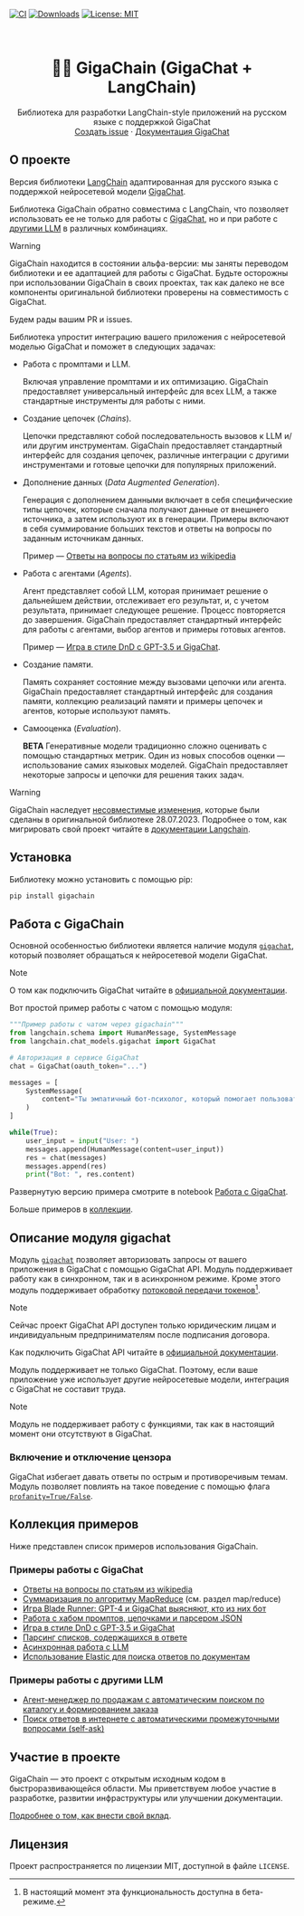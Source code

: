 [![CI](https://github.com/ai-forever/gigachain/actions/workflows/langchain_ci.yml/badge.svg)](https://github.com/ai-forever/gigachain/actions/workflows/langchain_ci.yml)
[![Downloads](https://static.pepy.tech/badge/gigachain/month)](https://pepy.tech/project/gigachain)
[![License: MIT](https://img.shields.io/badge/License-MIT-yellow.svg)](https://opensource.org/licenses/MIT)

<br />
<div align="center">

  <h1 align="center">🦜️🔗 GigaChain (GigaChat + LangChain)</h1>

  <p align="center">
    Библиотека для разработки LangChain-style приложений на русском языке с поддержкой GigaChat
    <br />
    <a href="https://github.com/ai-forever/gigachain/issues">Создать issue</a>
    ·
    <a href="https://developers.sber.ru/docs/ru/gigachat/overview">Документация GigaChat</a>
  </p>
</div>


## О проекте

Версия библиотеки [LangChain](https://github.com/langchain-ai/langchain) адаптированная для русского языка с поддержкой нейросетевой модели [GigaChat](https://developers.sber.ru/portal/products/gigachat).

Библиотека GigaChain обратно совместима с LangChain, что позволяет использовать ее не только для работы с [GigaChat](#примеры-работы-с-gigachat), но и при работе с [другими LLM](#примеры-работы-с-другими-llm) в различных комбинациях.

> [!WARNING]
> GigaChain находится в состоянии альфа-версии: мы заняты переводом библиотеки и ее адаптацией для работы с GigaChat. Будьте осторожны при использовании GigaChain в своих проектах, так как далеко не все компоненты оригинальной библиотеки проверены на совместимость с GigaChat.
> 
> Будем рады вашим PR и issues.

Библиотека упростит интеграцию вашего приложения с нейросетевой моделью GigaChat и поможет в следующих задачах:

- Работа с промптами и LLM.

  Включая управление промптами и их оптимизацию. GigaChain предоставляет универсальный интерфейс для всех LLM, а также стандартные инструменты для работы с ними.

- Создание цепочек (*Chains*).

  Цепочки представляют собой последовательность вызовов к LLM и/или другим инструментам. GigaChain предоставляет стандартный интерфейс для создания цепочек, различные интеграции с другими инструментами и готовые цепочки для популярных приложений.

- Дополнение данных (*Data Augmented Generation*).

  Генерация с дополнением данными включает в себя специфические типы цепочек, которые сначала получают данные от внешнего источника, а затем используют их в генерации. Примеры включают в себя суммирование больших текстов и ответы на вопросы по заданным источникам данных.

  Пример — [Ответы на вопросы по статьям из wikipedia](https://github.com/ai-forever/gigachain/blob/master/docs/extras/integrations/retrievers/wikipedia.ipynb)

- Работа с агентами (*Agents*).

  Агент представляет собой LLM, которая принимает решение о дальнейшем действии, отслеживает его результат, и, с учетом результата, принимает следующее решение. Процесс повторяется до завершения. GigaChain предоставляет стандартный интерфейс для работы с агентами, выбор агентов и примеры готовых агентов.

  Пример — [Игра в стиле DnD с GPT-3.5 и GigaChat](docs/extras/use_cases/agent_simulations/multi_llm_thre_player_dnd.ipynb).

- Создание памяти.

  Память сохраняет состояние между вызовами цепочки или агента. GigaChain предоставляет стандартный интерфейс для создания памяти, коллекцию реализаций памяти и примеры цепочек и агентов, которые используют память.

- Самооценка (*Evaluation*).

  **BETA** Генеративные модели традиционно сложно оценивать с помощью стандартных метрик. Один из новых способов оценки — использование самих языковых моделей. GigaChain предоставляет некоторые запросы и цепочки для решения таких задач.

> [!WARNING]
> GigaChain наследует [несовместимые изменения](https://github.com/langchain-ai/langchain#breaking-changes-for-select-chains-sqldatabase-on-72823), которые были сделаны в оригинальной библиотеке 28.07.2023. Подробнее о том, как мигрировать свой проект читайте в [документации Langchain](https://github.com/langchain-ai/langchain/blob/master/MIGRATE.md).


## Установка

Библиотеку можно установить с помощью pip:

```sh
pip install gigachain
```

## Работа с GigaChain

Основной особенностью библиотеки является наличие модуля [`gigachat`](#описание-объекта-gigachain), который позволяет обращаться к нейросетевой модели GigaChat.

> [!NOTE]
> О том как подключить GigaChat читайте в [официальной документации](https://developers.sber.ru/docs/ru/gigachat/api/integration).

Вот простой пример работы с чатом с помощью модуля:

```py
"""Пример работы с чатом через gigachain"""
from langchain.schema import HumanMessage, SystemMessage
from langchain.chat_models.gigachat import GigaChat

# Авторизация в сервисе GigaChat
chat = GigaChat(oauth_token="...")

messages = [
    SystemMessage(
        content="Ты эмпатичный бот-психолог, который помогает пользователю решить его проблемы."
    )
]

while(True):
    user_input = input("User: ")
    messages.append(HumanMessage(content=user_input))
    res = chat(messages)
    messages.append(res)
    print("Bot: ", res.content)
```

Развернутую версию примера смотрите в notebook [Работа с GigaChat](docs/extras/integrations/chat/gigachat.ipynb).

Больше примеров в [коллекции](#коллекция-примеров). 

## Описание модуля gigachat

Модуль [`gigachat`](libs/langchain/langchain/chat_models/gigachat.py) позволяет авторизовать запросы от вашего приложения в GigaChat с помощью GigaChat API. Модуль поддерживает работу как в синхронном, так и в асинхронном режиме. Кроме этого модуль поддерживает обработку [потоковой передачи токенов](https://developers.sber.ru/docs/ru/gigachat/api/response-token-streaming)[^1].

> [!NOTE]
> Сейчас проект GigaChat API доступен только юридическим лицам и индивидуальным предпринимателям после подписания договора.
>
> Как подключить GigaChat API читайте в [официальной документации](https://developers.sber.ru/docs/ru/gigachat/api/integration).

Модуль поддерживает не только GigaChat. Поэтому, если ваше приложение уже использует другие нейросетевые модели, интеграция с GigaChat не составит труда.

> [!NOTE]
> Модуль не поддерживает работу с функциями, так как в настоящий момент они отсутствуют в GigaChat.

### Включение и отключение цензора

GigaChat избегает давать ответы по острым и противоречивым темам. Модуль позволяет повлиять на такое поведение с помощью флага [`profanity=True/False`](https://github.com/ai-forever/gigachain/blob/4f63280bebbdc4c925732c0749f660d3e97eb3e3/libs/langchain/langchain/chat_models/gigachat.py#L44C7-L44C7).

## Коллекция примеров

Ниже представлен список примеров использования GigaChain.

### Примеры работы с GigaChat

- [Ответы на вопросы по статьям из wikipedia](docs/extras/integrations/retrievers/wikipedia.ipynb)
- [Суммаризация по алгоритму MapReduce](docs/extras/use_cases/summarization.ipynb) (см. раздел map/reduce)
- [Игра Blade Runner: GPT-4 и GigaChat выясняют, кто из них бот](docs/extras/use_cases/more/fun/blade_runner.ipynb)
- [Работа с хабом промптов, цепочками и парсером JSON](docs/extras/modules/model_io/output_parsers/json.ipynb)
- [Игра в стиле DnD с GPT-3.5 и GigaChat](docs/extras/use_cases/agent_simulations/multi_llm_thre_player_dnd.ipynb)
- [Парсинг списков, содержащихся в ответе](docs/extras/modules/model_io/output_parsers/list.ipynb)
- [Асинхронная работа с LLM](docs/extras/modules/model_io/models/llms/async_llm.ipynb)
- [Использование Elastic для поиска ответов по документам](docs/extras/integrations/retrievers/elastic_qna.ipynb)

### Примеры работы с другими LLM

- [Агент-менеджер по продажам с автоматическим поиском по каталогу и формированием заказа](docs/extras/modules/agents/how_to/add_memory_openai_functions.ipynb)
- [Поиск ответов в интернете с автоматическими промежуточными вопросами (self-ask)](docs/extras/modules/agents/agent_types/self_ask_with_search.ipynb)

## Участие в проекте

GigaChain — это проект с открытым исходным кодом в быстроразвивающейся области. Мы приветствуем любое участие в разработке, развитии инфраструктуры или улучшении документации.

[Подробнее о том, как внести свой вклад](.github/CONTRIBUTING.md).

## Лицензия

Проект распространяется по лицензии MIT, доступной в файле `LICENSE`.

[^1]: В настоящий момент эта функциональность доступна в бета-режиме.

